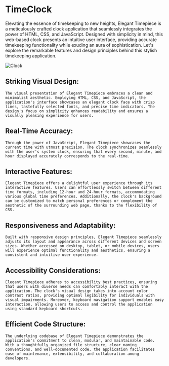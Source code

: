 # TimeClock

Elevating the essence of timekeeping to new heights, Elegant Timepiece is a meticulously crafted clock application that seamlessly integrates the power of HTML, CSS, and JavaScript. Designed with simplicity in mind, this web-based clock presents an intuitive user interface, providing accurate timekeeping functionality while exuding an aura of sophistication. Let's explore the remarkable features and design principles behind this stylish timekeeping application.

![Clock](https://github.com/anthony-ndegwa-dev/TimeClock/Screenshot.png)
## Striking Visual Design:
    The visual presentation of Elegant Timepiece embraces a clean and minimalist aesthetic. Employing HTML, CSS, and JavaScript, the application's interface showcases an elegant clock face with crisp lines, tastefully selected fonts, and precise time indicators. The design's focus on simplicity enhances readability and ensures a visually pleasing experience for users.

## Real-Time Accuracy:
    Through the power of JavaScript, Elegant Timepiece showcases the current time with utmost precision. The clock synchronizes seamlessly with the user's system clock, ensuring that every second, minute, and hour displayed accurately corresponds to the real-time.

## Interactive Features:
    Elegant Timepiece offers a delightful user experience through its interactive features. Users can effortlessly switch between different time formats, including 12-hour and 24-hour formats, accommodating various global time preferences. Additionally, the clock's background can be customized to match personal preferences or complement the aesthetic of the surrounding web page, thanks to the flexibility of CSS.

## Responsiveness and Adaptability:
    Built with responsive design principles, Elegant Timepiece seamlessly adjusts its layout and appearance across different devices and screen sizes. Whether accessed on desktop, tablet, or mobile devices, users will experience optimal functionality and aesthetics, ensuring a consistent and intuitive user experience.

## Accessibility Considerations:
    Elegant Timepiece adheres to accessibility best practices, ensuring that users with diverse needs can comfortably interact with the application. The clock's visual design takes into account color contrast ratios, providing optimal legibility for individuals with visual impairments. Moreover, keyboard navigation support enables easy interaction, allowing users to access and control the application using standard keyboard shortcuts.

## Efficient Code Structure:
    The underlying codebase of Elegant Timepiece demonstrates the application's commitment to clean, modular, and maintainable code. With a thoughtfully organized file structure, clear naming conventions, and well-documented code, the application facilitates ease of maintenance, extensibility, and collaboration among developers.
